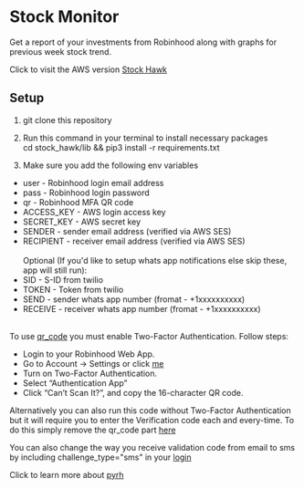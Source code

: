 # Stock Monitor
Get a report of your investments from Robinhood along with graphs for previous week stock trend. 

Click to visit the AWS version [Stock Hawk](https://github.com/thevickypedia/stock_hawk)

## Setup

1. git clone this repository

2. Run this command in your terminal to install necessary packages<br/>cd stock_hawk/lib && pip3 install -r requirements.txt

2. Make sure you add the following env variables
* user - Robinhood login email address
* pass - Robinhood login password
* qr - Robinhood MFA QR code
* ACCESS_KEY - AWS login access key
* SECRET_KEY - AWS secret key
* SENDER - sender email address (verified via AWS SES)
* RECIPIENT - receiver email address (verified via AWS SES)
<br/><br/>Optional (If you'd like to setup whats app notifications else skip these, app will still run):
* SID - S-ID from twilio
* TOKEN - Token from twilio
* SEND - sender whats app number (fromat - +1xxxxxxxxxx)
* RECEIVE - receiver whats app number (fromat - +1xxxxxxxxxx)<br><br>

To use [qr_code](https://github.com/thevickypedia/robinhood_monitor/blob/master/robinhood.py#L29) you must enable Two-Factor Authentication. Follow steps:
* Login to your Robinhood Web App.
* Go to Account -> Settings or click [me](https://robinhood.com/account/settings)
* Turn on Two-Factor Authentication.
* Select “Authentication App”
* Click “Can’t Scan It?”, and copy the 16-character QR code.

Alternatively you can also run this code without Two-Factor Authentication but it will require you to enter the Verification code each and every-time. To do this simply remove the qr_code part [here](https://github.com/thevickypedia/robinhood_tracker/blob/master/robinhood.py#L30)

You can also change the way you receive validation code from email to sms by including challenge_type="sms" in your [login](https://github.com/thevickypedia/robinhood_tracker/blob/master/robinhood.py#L30)

Click to learn more about [pyrh](https://pypi.org/project/pyrh/)
